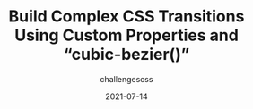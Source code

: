 ---
author: challengescss
date: 2021-07-14
permalink: false
publisher: css
tags:
  - css
  - transitions
  - custom-properties
target_url: https://css-tricks.com/build-complex-css-transitions-using-custom-properties-and-cubic-bezier/
title: Build Complex CSS Transitions Using Custom Properties and “cubic-bezier()”
---
